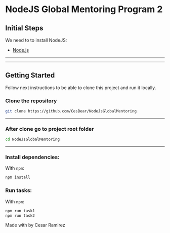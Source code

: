 # NodeJS Global Mentoring Program 2

## Initial Steps

We need to to install NodeJS:

- [Node.js](https://nodejs.org/en/)

---
---

## Getting Started

Follow next instructions to be able to clone this project and run it locally.

### Clone the repository

```bash
git clone https://github.com/CesBear/NodeJsGlobalMentoring
```

---

### After clone go to project root folder

```bash
cd NodeJsGlobalMentoring
```

---

### Install dependencies:

With `npm`:

```bash
npm install
```

### Run tasks:

With `npm`:
```bash
npm run task1
npm run task2
```

Made with by Cesar Ramirez
